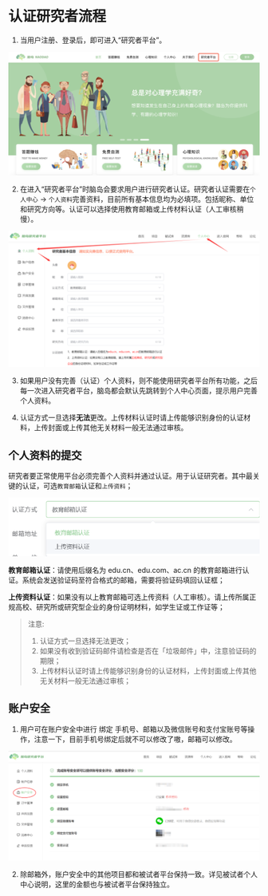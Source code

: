 # 认证研究者流程 <!-- {docsify-ignore-all} -->

1. 当用户注册、登录后，即可进入“研究者平台”。

![](imgs/3.png)

2. 在进入“研究者平台”时脑岛会要求用户进行研究者认证。研究者认证需要在`个人中心` -> `个人资料`完善资料，目前所有基本信息均为必填项。包括昵称、单位和研究方向等。认证可以选择使用教育邮箱或上传材料认证（人工审核稍慢）。

![](imgs/4.png)

3. 如果用户没有完善（认证）个人资料，则不能使用研究者平台所有功能，之后每一次进入研究者平台，脑岛都会默认先跳转到个人中心页面，提示用户完善个人资料。

4. 认证方式一旦选择**无法**更改。上传材料认证时请上传能够识别身份的认证材料，上传封面或上传其他无关材料一般无法通过审核。

## 个人资料的提交

研究者要正常使用平台必须完善个人资料并通过认证。用于认证研究者。其中最关键的认证，可选`教育邮箱`认证和`上传资料`；

![](imgs/5.png)

**教育邮箱认证**：请使用后缀名为 edu.cn、edu.com、ac.cn 的教育邮箱进行认证。系统会发送验证码至符合格式的邮箱，需要将验证码填回认证框；

**上传资料认证**：如果没有以上教育邮箱可选上传资料（人工审核）。请上传所属正规高校、研究所或研究型企业的身份证明材料，如学生证或工作证等；

> 注意:
> 1. 认证方式一旦选择无法更改；
> 2. 如果没有收到验证码邮件请检查是否在「垃圾邮件」中，注意验证码的期限；
> 3. 上传材料认证时请上传能够识别身份的认证材料，上传封面或上传其他无关材料一般无法通过审核；

## 账户安全

1. 用户可在账户安全中进行 绑定 手机号、邮箱以及微信账号和支付宝账号等操作，注意一下，目前手机号绑定后就不可以修改了嗷，邮箱可以修改。

![](imgs/6.png)

2. 除邮箱外，账户安全中的其他项目都和被试者平台保持一致。详见被试者个人中心说明，这里的金额也与被试者平台保持独立。